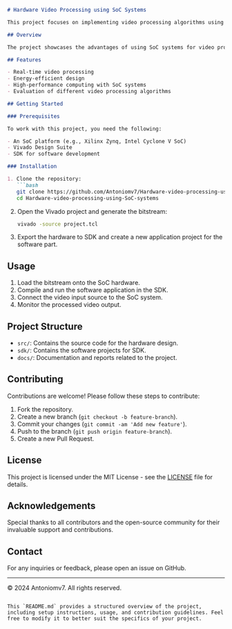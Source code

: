 
```markdown
# Hardware Video Processing using SoC Systems

This project focuses on implementing video processing algorithms using System on Chip (SoC) systems. The goal is to leverage the compact, energy-efficient, and high-performance capabilities of SoC systems to enhance real-time video processing.

## Overview

The project showcases the advantages of using SoC systems for video processing tasks, including improved energy efficiency and processing performance compared to traditional hardware. Various algorithms and their implementations are evaluated to demonstrate these benefits.

## Features

- Real-time video processing
- Energy-efficient design
- High-performance computing with SoC systems
- Evaluation of different video processing algorithms

## Getting Started

### Prerequisites

To work with this project, you need the following:

- An SoC platform (e.g., Xilinx Zynq, Intel Cyclone V SoC)
- Vivado Design Suite
- SDK for software development

### Installation

1. Clone the repository:
   ```bash
   git clone https://github.com/Antoniomv7/Hardware-video-processing-using-SoC-systems.git
   cd Hardware-video-processing-using-SoC-systems
   ```

2. Open the Vivado project and generate the bitstream:
   ```bash
   vivado -source project.tcl
   ```

3. Export the hardware to SDK and create a new application project for the software part.

## Usage

1. Load the bitstream onto the SoC hardware.
2. Compile and run the software application in the SDK.
3. Connect the video input source to the SoC system.
4. Monitor the processed video output.

## Project Structure

- `src/`: Contains the source code for the hardware design.
- `sdk/`: Contains the software projects for SDK.
- `docs/`: Documentation and reports related to the project.

## Contributing

Contributions are welcome! Please follow these steps to contribute:

1. Fork the repository.
2. Create a new branch (`git checkout -b feature-branch`).
3. Commit your changes (`git commit -am 'Add new feature'`).
4. Push to the branch (`git push origin feature-branch`).
5. Create a new Pull Request.

## License

This project is licensed under the MIT License - see the [LICENSE](LICENSE) file for details.

## Acknowledgements

Special thanks to all contributors and the open-source community for their invaluable support and contributions.

## Contact

For any inquiries or feedback, please open an issue on GitHub.

---

© 2024 Antoniomv7. All rights reserved.
```

This `README.md` provides a structured overview of the project, including setup instructions, usage, and contribution guidelines. Feel free to modify it to better suit the specifics of your project.
